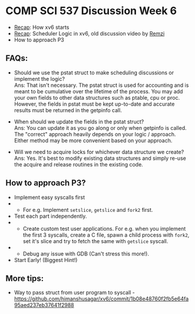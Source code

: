 # COMP SCI 537 Discussion Week 6

- [Recap](https://github.com/adilahmed31/cs537-Discussion-su22/tree/main/week-4#how-xv6-starts): How xv6 starts
- [Recap](https://github.com/adilahmed31/cs537-Discussion-su22/tree/main/week-4#scheduler-logic-in-xv6): Scheduler Logic in xv6, old discussion video by [Remzi](https://www.youtube.com/watch?v=eYfeOT1QYmg)
- How to approach P3

## FAQs:

- Should we use the pstat struct to make scheduling discussions or implement the logic?  
Ans: That isn't necessary. The pstat struct is used for accounting and is meant to be cumulative over the lifetime of the process. You may add your own fields to other data structures such as ptable, cpu or proc. However, the fields in pstat must be kept up-to-date and accurate results must be returned in the getpinfo call.

- When should we update the fields in the pstat struct?  
Ans: You can update it as you go along or only when getpinfo is called. The "correct" approach heavily depends on your logic / approach. Either method may be more convenient based on your approach.

- Will we need to acquire locks for whichever data structure we create?  
Ans: Yes. It's best to modify existing data structures and simply re-use the acquire and release routines in the existing code. 

## How to approach P3?
- Implement easy syscalls first
- - For e.g. Implement `setslice`, `getslice` and `fork2` first. 
- Test each part independently. 
- - Create custom test user applications. For e.g. when you implement the first 3 syscalls, create a C file, spawn a child process with `fork2`, set it's slice and try to fetch the same with `getslice` syscall. 
- - Debug any issue with GDB (Can't stress this more!). 
- Start Early! (Biggest Hint!)

## More tips:
- Way to pass struct from user program to syscall - https://github.com/himanshusagar/xv6/commit/1b08e48760f2fb5e64fa95aed237eb37641f2988 

